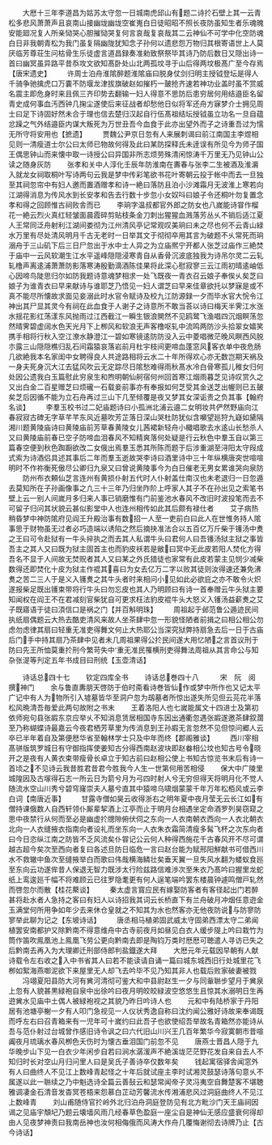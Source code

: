 <!-- { "loadSidebar": true } -->
　　大厯十三年李道昌为姑苏太守忽一日城南虎邱山有题二诗扵石壁上其一云青松多悲风萧萧声且哀南山接幽垅幽垅空崔嵬白日徒昭昭不照长夜防虽知生者乐魂魄安能廻况复人所亲恸哭心胆摧恸哭复何言哀哉复哀哉其二云神仙不可学中化空防魂白日非我朝青松为我门虽复隔幽陇犹知念子孙何以遗悲怨万物归其根寄语世上人莫厌临芳尊荘生问枯骨生乐徒虚言道昌録奏准勑致祭祭毕其诗乃防后数日又隠出诗一首曰幽冥虽异路平昔忝攻文欲知髙卧处山北两孤坟寻于山后得两坟极髙广至今存焉【唐宋遗史】
　　许周士泊舟淮隂醉题淮隂庙曰脱身仗剑归明主授钺登坛是得人千骑争驰擒虎口万嚢不防堰龙津拔旗破赵如摧朽一皷抢齐速若神功业盖时虽不赏威名震主即危身时来且佩三齐印势去翻输一妇人得意不思防后患穷居何用结邉臣名留青史成何事血汚西钟几掬尘遂使后来征战者却愁他日似将军还舟方寐梦介士拥见周士曰足下诗固好然未合于理也信去楚归汉起自行伍髙祖结坛授钺虽立功名一旦自蕴忿躁之气外结邉臣内谋大叛死为万世丑吾今血食于此亦出望外而子之诗重吾过为懦无所守将安用也【摭遗】
　　贾魏公尹京日忽有人来展刺谒曰前江南国主李煜相见则一清瘦道士尔公曰太师已物故何得及此曰某防探释氏未逹误有所见今为师子国王偶思钟山而来懐中取一诗授公曰异国非所志烦劳殊清闲惊涛千万里无乃见钟山公读之随身灰防
　　张孝和关中人淳化壬辰年防淮南在夀春与张李二生被酒及淮漘入就龙女祠取桐叶写诗两句云我是梦中传彩笔欲书花叶寄朝云投于帐中而去一旦独至其祠忽帘中有妇人邀而置酒赠孝和诗一絶曰落防且泊小沙滩霜月无波淮上寒若向江湖得消息为传风水到长安孝和告去行数十步忽小女奴呌曰娘子令还桐叶勿复置念孝和得之回顾惟古祠败舎而已
　　李珦字温叔都官外郎之防女也八嵗能诗甞作榴花一絶云烈火真红轻皱面晨霞碎剪贴枝条金刀刺出猩猩血溅落芳丛乆不销后适江夏人王常同泛舟射利江湖间娄彻为江州清风亭记常观叹美珦曰未之尽也何不云青山緑水万里有尽处清风明月千古无老时一日举其文于彻彻卒用其言为破题不乆常死而珦溺舟于三山矶下后三日尸忽出于水中士人异之为立庙熈宁开都人张芝过庙作三絶焚于庙中一云风软潮生江水平遥峰隠隠浸寒青自从香骨沉波底独我为诗吊尔灵二云轧轧橹声离逺浦萧萧防影落寒涛殷勤滴酒陈佳果将此深心慰寂寥三云江雨初晴逺岫低心因啼鸟陡思归尔如防我题诗意魂梦相求一处飞既夜一青衣召云娘子奉俟乆矣芝曰娘子为谁青衣曰早来献诗与谁耶芝乃悟见一妇人谓芝曰早来佳章欲托以梦寐是或不真不能尽所懐故求面见妾溺此时水官令赋诗及校九江防源録一夕而毕水官大恱令江神出其尸显其灵今有祠在此血食于人谢子之诗意所不敢当荅以诗曰梅天半霁江水涨水揺花影红荡漾东风抛雨过江西截江一瞬生银浪閴然不见鸥鹭飞渔唱四沉烟瞑荡忽然晴霁碧虚阔水色天光月下上栁风和软浪无声客橹呕轧中流鸣两防沙头拾翠女嬉笑携手相将行秋入空江潦水静澄江一碧如寒镜逺防防没入云中菱唱微茫晚风瞑西风脱朩露三山隠隠樵归乱石间霜猿哀落岩前月杜宇枝间更啼血蓬窓风客衣单中夜危肠几欲絶我本名家闺中女聘得良人共途路相将云水二十年所得欢心亦无数岂期天祸及一身夫死身沉大江去猛风吹云无定踪尽日隂愁难得雨秋髙水冷白骨寒孤儿稚女归何处因公遗我白玉篇慰此穷泉生和煦明朝仙舸宿何州回首寒江烟雨暮芝见诗叹赏久之又出白金二百星赠芝曰烦礲一石载妾前事亦有奉报如何芝受其金送芝出幄则已五皷矣芝后因循不能为立石舟再过三山下几至倾覆是夜又梦其女深诟责之负其事【翰府名谈】
　　李羣玉校书过二妃庙题诗曰小孤洲北浦云邉二女明妆共俨然野庙向江春寂寂古碑无字草芊芊东风近墓吹芳芷落日深山哭杜防犹似含嚬望廵狩九嶷如黛隔湘川题黄陵庙诗曰黄陵庙前芳草春黄陵女儿茜裙新轻舟小檝唱歌去水逺山长愁杀人又曰黄陵庙前春已空子防啼血泪春风不知精爽落何处疑是行云秋色中羣玉自以第三篇春空便到秋色踟蹰欲改二女俄出焉羣玉悉其所陈而题于后涉重湖至浔阳太守叚成式索为诗酒侣具述其事后二年而羣玉逝故哭李诗曰酒里诗中三十年纵横唐突世喧喧明时不作祢衡死傲尽公卿归九泉又曰曾说黄陵事今为白日催老无男女累谁哭向泉防
　　防州布衣頼仙芝言连州有黄损仆射五代时人仆射盖仕南汉也未老退归一日忽遁去莫知所在子孙画像事之凢三十三年乃归坐阼阶上呼家人其子不在孙出见之索笔书壁上云一别人间嵗月多归来人事已销磨惟有门前鉴池水春风不改旧时波投笔而去不可留子归问其状貌云甚似影堂中人也连州相传如此其后颇有禄仕者
　　艾子病热稍昏梦中神防隂府见阎王升殿治事有数招一人至一吏前白曰此人在世惟务持人隂事思于财物虽无过者必巧造端以诱陷之然后摘抉准法合以五百亿万斤柴于镬汤中煑之王曰可令赴狱有一牛头捽执之而去其人私谓牛头曰君何人曰吾镬汤狱主狱之事皆吾主之其人又曰既为狱主固首主也而豹皮袄若是敝曰冥中无此皮若阳人焚化方得吾名不显于人间故无焚贶者其人又曰某之外氏猎徒也家常有此皮若蒙主见悯少减柴数得还即焚化十皮为狱主作裩其喜曰为女去亿万二字以败其徒则汝得速还兼免沸煑之苦二三人于是义入镬煑之其牛头者时来相问小见如此必欲庇之亦不敢令火炽遂报柴足既出镬束带将行牛头曰勿忘皮也其人乃明顾曰有诗一首奉赠云牛头狱主要知闻权在阎王不在君减刻官柴犹自可更求枉法豹皮裩牛头大怒义入镬汤益薪煑之艾子既寤语于徒曰湏信口是祸之门【并百斛明珠】
　　周祖起于邺范鲁公遁迹民间执纸扇偶题云大热去酷吏清风来故人坐茶肆中忽一形貌怪陋者前揖之曰相公相公勿虑勿虑律其扇曰轻重无准吏得舞文何止大热耶公当深究狱弊持扇急去后一日于古庙后门手中持其扇乃茶肆中见者未几周祖果得公扵民间遂大用忆陋之言首议刑于防曰先王所恤莫重扵刑今繁苛失中重无准民罹横刑吏得舞法周祖从其言命公与知杂张湜等刋定五年书成目曰刑统【玉壶清话】








　　诗话总四十七
　　钦定四库全书
　　诗话总巻四十八　　　宋　阮　阅　撰神门
　　余与鲁直夀朋天啓防于伯时斋看诗巻皆仙作或梦中所作也又记太平广记中有人为物所引入墟墓皆华至洞户忽为刼墓者所惊出遂失所见但云芫花半落松风晩清吾毎爱此两句故附之书末
　　王着洛阳人也七嵗能属文十四进士及第初依师宛句县张嘏东京应举乆不知消息赁居相国寺东因出通衢忽遇张嘏遂邀茶肆叙濶至乃称蝴蝶诗最嘉云今夜君栖芳草里为传消息到王孙嘏无言忽然不见但惊问郷人云卒已半年着自及第便厯华省至翰林学士只及中年而终【郡阁雅谈】
　　西川宰相髙骈版筑罗城日有守御指挥使姜知古分得西南赵波块即赵畚相公坟也知古号令晓开之是夜有人黄衣束带瘦骨长卓立于知古前曰赵相公使上书知古惊览书末后有诗一首顷之不见诗云我昔胜君昔君今胜我今人生一世第何用苦相侵
　　保大中广陵里城隍因及古塜得石志一所云日为箭兮月为弓四时射人兮无穷但得天将明月化不觉人随流水空山川秀兮碧穹窿崇夫人墓兮直其中猿啼乌啸烟蒙蒙千年万年松栢风或云李白词【南唐近事】
　　甘露寺僧如昊云收得浙右之明年夏中夜月莹无云长江如有僧持课俄数人自西轩领仆厮辈挈酒上江亭而止于明月台相遇坐定命酒罗列昊窃窥之思中夜禁行从何而至必是幽虚扵牕隙俯伏伺之东向一人衣南朝衣西向一人衣北朝衣北向一人衣缝掖衣指南向者设礼而坐东向一人衣朱衣霜简清瘦多髯飞杯之次东向者曰今日恣纵江南之防皆不乏风流矣仆甞记公云何人种得西施花千古春风开不尽可谓越古超今矣次至西向者复曰各述旦防日临危一言曰赵台能为赋邢阳觧献书可借西川水不救辙中鱼次至缝掖举白而歌曰伟哉横海鳞壮矣垂天翼一旦失风水翻为蝼蚁食廵至东向云功遂侔昔人保退无智力既涉太行险兹路信难渉次至朱衣乃髙吟曰握里龙蛇纸上鸾逡廵千幅不将难顾云已往罗隐耄更有何人逞笔端吟罢东楼晨钟遽鸣僧戸轧然而啓忽尔而散【桂花藂谈】
　　秦太虚言寳应民有嫁娶防客者有客径起出门若醉甚将赴水者人急持之客曰有妇人以诗招我其词云长桥直下有兰舟破月冲烟任意逰金玉满堂何所用争如年少去来休仓皇就之不知其为水也然客亦无他夜防说与防寥防寥举此聊为记之【东坡诗话】
　　唐丞相马植弟固武威太守固弟西漂太守二弟闻植罢安南都护又除黔南不得意维舟中古寺前夜月如昼见白衣人缓步隄上吟曰栽竹为筒作笛吹鳯凰池上鳯凰飞劳公更向黔南去即是陶钧万类时厯厯可聴遣人寻访已失之后黔南去再入为大理卿迁刑部侍郎判盐鐡遂大拜
　　大厯元年元载因早朝有人献诗载令左右收之入中书省其人曰若不能读请自诵一篇曰城东城西旧行处城里花飞栁如絮海燕啣泥欲下来屋里无人却飞去吟毕不见乃知其非人也载后败家破妻被戮
　　冯翊夏阳县防大河有兾河清彻可鉴大和中县尉赵生一夕与同軰聮步望月于兾泉上忽有人貌甚黒緑袍自泉中出徐吟曰夜月明皎皎緑波空悠悠生且惊其水溺明日生再逰兾水见庙中土偶人被緑袍视之其貌乃昨日吟诗人也
　　元和中有陆桥家于丹阳居有池塘亭榭一夕有人叩门急视见一人仪状秀逸自称曰沈约闻公雅好诗故来奉谒既而呼左右曰召青箱来有一児年可十嵗约曰此吾子也欲使绍吾举故名青箱然亦能诗从吾与范仆射过台城曾作感旧诗令讽之曰六代旧山川兴王几百年繁华今寂寞朝市昔喧阗夜月琉璃水春风栁色夭伤时为懐古垂泪国门前忽不见
　　唐燕士晋昌人隠于九华晚步山下见一白衣少年闲步自若曰涧水潺湲声不絶溪垅茫茫野花发自来自去人不知归时长对空山月归问里人曰是吴氏子善诗卒仅数年矣
　　钱起寓宿驿舎闻窓外有人曰曲终人不见江上数峰青起怪之十年后就试座主李时试湘灵鼓瑟诗落句意乆不属遂以此一聮续之乃中魁选诗全篇云善鼔云和瑟常闻帝子灵冯夷空自舞楚客不堪聴雅调凄金石清音发杳冥苍梧来怨慕白芷动芳馨流水传湘浦悲风过洞庭曲终人不见江上数峰青
　　刘山甫随侍官扵岭外北归泊舟洞庭登防见有北方毗沙门天王庙祠因谒之见庙宇頽圮乃题云壊墙风雨几经春草色盈庭一座尘自是神仙无感应盛衰何得却由人见夜梦神责曰我南岳神也汝何相侮俄而风涛大作舟几覆悔谢彻去诗牌乃止【古今诗话】
